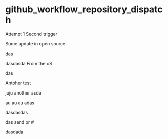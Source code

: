 # github_workflow_repository_dispatch

Attempt 1
Second trigger


Some update in open source

das

dasdasda
From the oS

das

Antoher test


juju
another 
asda

au au au
adas

dasdasdas


das
send pr #



dasdada
